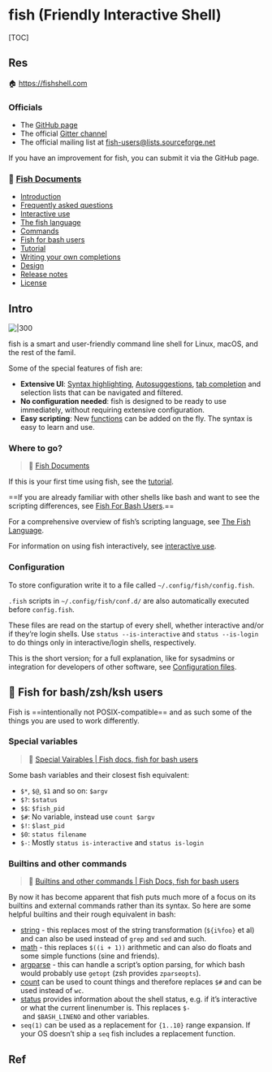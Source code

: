 # fish (Friendly Interactive Shell)

[TOC]



## Res
🏠 https://fishshell.com

### Officials
- The [GitHub page](https://github.com/fish-shell/fish-shell/)
- The official [Gitter channel](https://gitter.im/fish-shell/fish-shell)
- The official mailing list at [fish-users@lists.sourceforge.net](https://lists.sourceforge.net/lists/listinfo/fish-users)

If you have an improvement for fish, you can submit it via the GitHub page.


### 📂 [Fish Documents](https://fishshell.com/docs/current/index.html)
- [Introduction](#)
- [Frequently asked questions](faq.html)
- [Interactive use](interactive.html)
- [The fish language](language.html)
- [Commands](commands.html)
- [Fish for bash users](fish_for_bash_users.html)
- [Tutorial](tutorial.html)
- [Writing your own completions](completions.html)
- [Design](design.html)
- [Release notes](relnotes.html)
- [License](license.html)



## Intro
![|300](../../../../../../../../Assets/Pics/Terminal_Logo2_CRT_Flat.png)

fish is a smart and user-friendly command line shell for Linux, macOS, and the rest of the famil.

Some of the special features of fish are:
- **Extensive UI**: [Syntax highlighting](interactive.html#color), [Autosuggestions](interactive.html#autosuggestions), [tab completion](interactive.html#tab-completion) and selection lists that can be navigated and filtered.
- **No configuration needed**: fish is designed to be ready to use immediately, without requiring extensive configuration.
- **Easy scripting**: New [functions](language.html#syntax-function) can be added on the fly. The syntax is easy to learn and use.


### Where to go?
> 📂 [Fish Documents](https://fishshell.com/docs/current/index.html)

If this is your first time using fish, see the [tutorial](https://fishshell.com/docs/current/tutorial.html#tutorial).

==If you are already familiar with other shells like bash and want to see the scripting differences, see [Fish For Bash Users](https://fishshell.com/docs/current/fish_for_bash_users.html).==

For a comprehensive overview of fish’s scripting language, see [The Fish Language](https://fishshell.com/docs/current/language.html).

For information on using fish interactively, see [interactive use](https://fishshell.com/docs/current/interactive.html#interactive).


### Configuration
To store configuration write it to a file called `~/.config/fish/config.fish`.

`.fish` scripts in `~/.config/fish/conf.d/` are also automatically executed before `config.fish`.

These files are read on the startup of every shell, whether interactive and/or if they’re login shells. Use `status --is-interactive` and `status --is-login` to do things only in interactive/login shells, respectively.

This is the short version; for a full explanation, like for sysadmins or integration for developers of other software, see [Configuration files](language.html#configuration).



## 🎣 Fish for bash/zsh/ksh users
Fish is ==intentionally not POSIX-compatible== and as such some of the things you are used to work differently.


### Special variables
> 🔗 [Special Vairables | Fish docs, fish for bash users](https://fishshell.com/docs/current/fish_for_bash_users.html#special-variables "Permalink to this heading")

Some bash variables and their closest fish equivalent:
- `$*`, `$@`, `$1` and so on: `$argv`
- `$?`: `$status`
- `$$`: `$fish_pid`
- `$#`: No variable, instead use `count $argv`
- `$!`: `$last_pid`
- `$0`: `status filename`
- `$-`: Mostly `status is-interactive` and `status is-login`


### Builtins and other commands
> 🔗 [Builtins and other commands | Fish Docs, fish for bash users](https://fishshell.com/docs/current/fish_for_bash_users.html#builtins-and-other-commands "Permalink to this heading")

By now it has become apparent that fish puts much more of a focus on its builtins and external commands rather than its syntax. So here are some helpful builtins and their rough equivalent in bash:

- [string](https://fishshell.com/docs/current/cmds/string.html) - this replaces most of the string transformation (`${i%foo}` et al) and can also be used instead of `grep` and `sed` and such.
- [math](https://fishshell.com/docs/current/cmds/math.html) - this replaces `$((i + 1))` arithmetic and can also do floats and some simple functions (sine and friends).
- [argparse](https://fishshell.com/docs/current/cmds/argparse.html) - this can handle a script’s option parsing, for which bash would probably use `getopt` (zsh provides `zparseopts`).
- [count](https://fishshell.com/docs/current/cmds/count.html) can be used to count things and therefore replaces `$#` and can be used instead of `wc`.
- [status](https://fishshell.com/docs/current/cmds/status.html) provides information about the shell status, e.g. if it’s interactive or what the current linenumber is. This replaces `$-` and `$BASH_LINENO` and other variables.
- `seq(1)` can be used as a replacement for `{1..10}` range expansion. If your OS doesn’t ship a `seq` fish includes a replacement function.



## Ref
